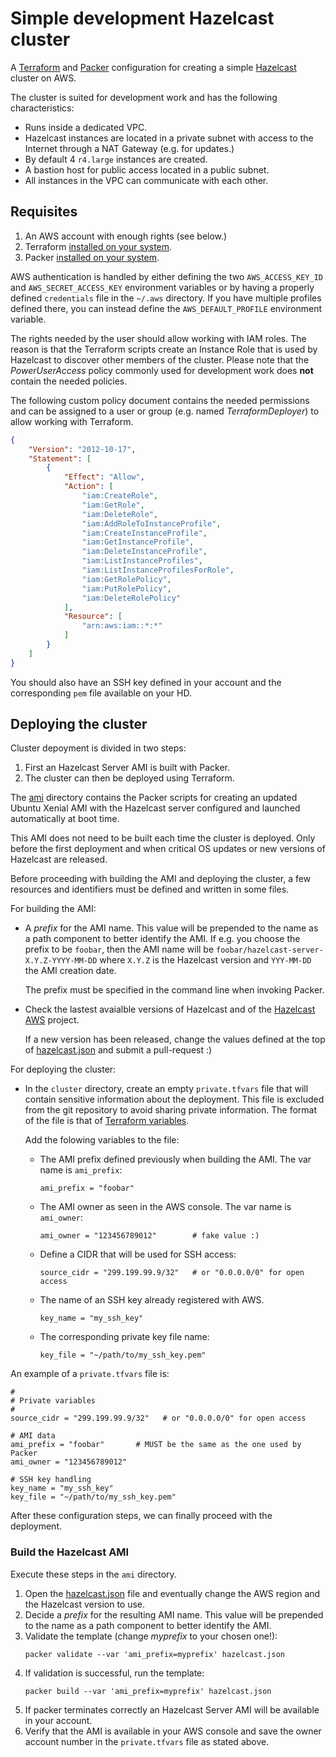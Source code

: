 # Simple development Hazelcast cluster

A [Terraform](https://www.terraform.io/) and [Packer](https://www.packer.io/)
configuration for creating a simple [Hazelcast](https://hazelcast.org/) cluster
on AWS.

The cluster is suited for development work and has the following characteristics:

* Runs inside a dedicated VPC.
* Hazelcast instances are located in a private subnet with access to the Internet
  through a NAT Gateway (e.g. for updates.)
* By default 4 `r4.large` instances are created.
* A bastion host for public access located in a public subnet.
* All instances in the VPC can communicate with each other.

## Requisites

1. An AWS account with enough rights (see below.)
2. Terraform [installed on your system](https://www.terraform.io/intro/getting-started/install.html).
3. Packer [installed on your system](https://www.packer.io/docs/install/index.html).

AWS authentication is handled by either defining the two `AWS_ACCESS_KEY_ID` and
`AWS_SECRET_ACCESS_KEY` environment variables or by having a properly defined
`credentials` file in the `~/.aws` directory. If you have multiple profiles
defined there, you can instead define the `AWS_DEFAULT_PROFILE` environment
variable.

The rights needed by the user should allow working with IAM roles. The reason is
that the Terraform scripts create an Instance Role that is used by Hazelcast to
discover other members of the cluster. Please note that the _PowerUserAccess_
policy commonly used for development work does **not** contain the needed policies.

The following custom policy document contains the needed permissions and can be
assigned to a user or group (e.g. named _TerraformDeployer_) to allow working
with Terraform.

```json
{
    "Version": "2012-10-17",
    "Statement": [
        {
            "Effect": "Allow",
            "Action": [
                "iam:CreateRole",
                "iam:GetRole",
                "iam:DeleteRole",
                "iam:AddRoleToInstanceProfile",
                "iam:CreateInstanceProfile",
                "iam:GetInstanceProfile",
                "iam:DeleteInstanceProfile",
                "iam:ListInstanceProfiles",
                "iam:ListInstanceProfilesForRole",
                "iam:GetRolePolicy",
                "iam:PutRolePolicy",
                "iam:DeleteRolePolicy"
            ],
            "Resource": [
                "arn:aws:iam::*:*"
            ]
        }
    ]
}
```

You should also have an SSH key defined in your account and the corresponding
`pem` file available on your HD.

## Deploying the cluster

Cluster depoyment is divided in two steps:

1. First an Hazelcast Server AMI is built with Packer.
2. The cluster can then be deployed using Terraform.

The [ami](ami/) directory contains the Packer scripts for creating an updated
Ubuntu Xenial AMI with the Hazelcast server configured and launched automatically
at boot time.

This AMI does not need to be built each time the cluster is deployed. Only before
the first deployment and when critical OS updates or new versions of Hazelcast
are released.

Before proceeding with building the AMI and deploying the cluster, a few resources
and identifiers must be defined and written in some files.

For building the AMI:

* A _prefix_ for the AMI name. This value will be prepended to the name as a
  path component to better identify the AMI. If e.g. you choose the prefix to be
  `foobar`, then the AMI name will be `foobar/hazelcast-server-X.Y.Z-YYYY-MM-DD`
  where `X.Y.Z` is the Hazelcast version and `YYY-MM-DD` the AMI creation date.
  
  The prefix must be specified in the command line when invoking Packer.
* Check the lastest avaialble versions of Hazelcast and of the
  [Hazelcast AWS](https://github.com/hazelcast/hazelcast-aws) project.
  
  If a new version has been released, change the values defined at the top of
  [hazelcast.json](ami/hazelcast.json) and submit a pull-request :)

For deploying the cluster:

* In the `cluster` directory, create an empty `private.tfvars` file that will contain
  sensitive information about the deployment. This file is excluded from the
  git repository to avoid sharing private information. The format of the file is
  that of [Terraform variables](https://www.terraform.io/docs/configuration/variables.html).

  Add the folowing variables to the file:
    * The AMI prefix defined previously when building the AMI. The var name is `ami_prefix`:
      ```
      ami_prefix = "foobar"
      ```
    * The AMI owner as seen in the AWS console. The var name is `ami_owner`:
      ```
      ami_owner = "123456789012"        # fake value :)
      ```
    * Define a CIDR that will be used for SSH access:
      ```
      source_cidr = "299.199.99.9/32"   # or "0.0.0.0/0" for open access
      ```
    * The name of an SSH key already registered with AWS.
      ```
      key_name = "my_ssh_key"
      ```
    * The corresponding private key file name:
      ```
      key_file = "~/path/to/my_ssh_key.pem"
      ```

An example of a `private.tfvars` file is:

```
#
# Private variables
#
source_cidr = "299.199.99.9/32"   # or "0.0.0.0/0" for open access

# AMI data
ami_prefix = "foobar"       # MUST be the same as the one used by Packer
ami_owner = "123456789012"

# SSH key handling
key_name = "my_ssh_key"
key_file = "~/path/to/my_ssh_key.pem"
```

After these configuration steps, we can finally proceed with the deployment.

### Build the Hazelcast AMI

Execute these steps in the `ami` directory.

1. Open the [hazelcast.json](hazelcast.json) file and eventually change the AWS
   region and the Hazelcast version to use.
2. Decide a _prefix_ for the resulting AMI name. This value will be prepended to
   the name as a path component to better identify the AMI.
3. Validate the template (change _myprefix_ to your chosen one!):
   ```
   packer validate --var 'ami_prefix=myprefix' hazelcast.json
   ```
4. If validation is successful, run the template:
   ```
   packer build --var 'ami_prefix=myprefix' hazelcast.json
   ```
5. If packer terminates correctly an Hazelcast Server AMI will be available in
   your account.
6. Verify that the AMI is available in your AWS console and save the owner account
   number in the `private.tfvars` file as stated above.
